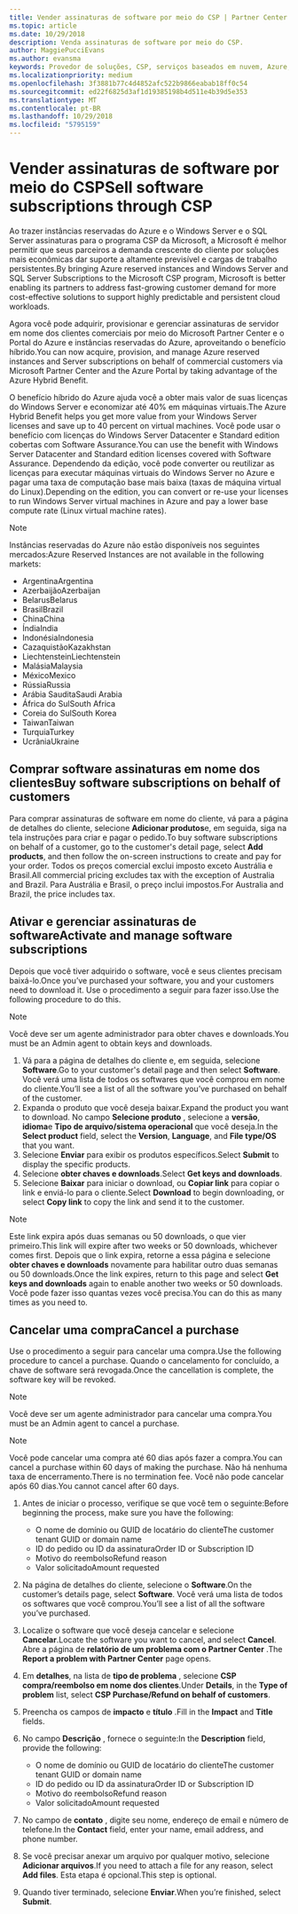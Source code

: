 ```yaml
---
title: Vender assinaturas de software por meio do CSP | Partner Center
ms.topic: article
ms.date: 10/29/2018
description: Venda assinaturas de software por meio do CSP.
author: MaggiePucciEvans
ms.author: evansma
keywords: Provedor de soluções, CSP, serviços baseados em nuvem, Azure, Azure RI, Windows Server, SQL Server, assinaturas de software de nuvem
ms.localizationpriority: medium
ms.openlocfilehash: 3f3881b77c4d4852afc522b9866eabab18ff0c54
ms.sourcegitcommit: ed22f6825d3af1d19385198b4d511e4b39d5e353
ms.translationtype: MT
ms.contentlocale: pt-BR
ms.lasthandoff: 10/29/2018
ms.locfileid: "5795159"
---
```

# <a name="sell-software-subscriptions-through-csp"></a><span data-ttu-id="d50ab-104">Vender assinaturas de software por meio do CSP</span><span class="sxs-lookup"><span data-stu-id="d50ab-104">Sell software subscriptions through CSP</span></span>

<span data-ttu-id="d50ab-105">Ao trazer instâncias reservadas do Azure e o Windows Server e o SQL Server assinaturas para o programa CSP da Microsoft, a Microsoft é melhor permitir que seus parceiros a demanda crescente do cliente por soluções mais econômicas dar suporte a altamente previsível e cargas de trabalho persistentes.</span><span class="sxs-lookup"><span data-stu-id="d50ab-105">By bringing Azure reserved instances and Windows Server and SQL Server Subscriptions to the Microsoft CSP program, Microsoft is better enabling its partners to address fast-growing customer demand for more cost-effective solutions to support highly predictable and persistent cloud workloads.</span></span> 

<span data-ttu-id="d50ab-106">Agora você pode adquirir, provisionar e gerenciar assinaturas de servidor em nome dos clientes comerciais por meio do Microsoft Partner Center e o Portal do Azure e instâncias reservadas do Azure, aproveitando o benefício híbrido.</span><span class="sxs-lookup"><span data-stu-id="d50ab-106">You can now acquire, provision, and manage Azure reserved instances and Server subscriptions on behalf of commercial customers via Microsoft Partner Center and the Azure Portal by taking advantage of the Azure Hybrid Benefit.</span></span> 

<span data-ttu-id="d50ab-107">O benefício híbrido do Azure ajuda você a obter mais valor de suas licenças do Windows Server e economizar até 40% em máquinas virtuais.</span><span class="sxs-lookup"><span data-stu-id="d50ab-107">The Azure Hybrid Benefit helps you get more value from your Windows Server licenses and save up to 40 percent on virtual machines.</span></span> <span data-ttu-id="d50ab-108">Você pode usar o benefício com licenças do Windows Server Datacenter e Standard edition cobertas com Software Assurance.</span><span class="sxs-lookup"><span data-stu-id="d50ab-108">You can use the benefit with Windows Server Datacenter and Standard edition licenses covered with Software Assurance.</span></span> <span data-ttu-id="d50ab-109">Dependendo da edição, você pode converter ou reutilizar as licenças para executar máquinas virtuais do Windows Server no Azure e pagar uma taxa de computação base mais baixa (taxas de máquina virtual do Linux).</span><span class="sxs-lookup"><span data-stu-id="d50ab-109">Depending on the edition, you can convert or re-use your licenses to run Windows Server virtual machines in Azure and pay a lower base compute rate (Linux virtual machine rates).</span></span>

> [!NOTE]  
> <span data-ttu-id="d50ab-110">Instâncias reservadas do Azure não estão disponíveis nos seguintes mercados:</span><span class="sxs-lookup"><span data-stu-id="d50ab-110">Azure Reserved Instances are not available in the following markets:</span></span>  
> * <span data-ttu-id="d50ab-111">Argentina</span><span class="sxs-lookup"><span data-stu-id="d50ab-111">Argentina</span></span>
> * <span data-ttu-id="d50ab-112">Azerbaijão</span><span class="sxs-lookup"><span data-stu-id="d50ab-112">Azerbaijan</span></span>
> * <span data-ttu-id="d50ab-113">Belarus</span><span class="sxs-lookup"><span data-stu-id="d50ab-113">Belarus</span></span>
> * <span data-ttu-id="d50ab-114">Brasil</span><span class="sxs-lookup"><span data-stu-id="d50ab-114">Brazil</span></span>
> * <span data-ttu-id="d50ab-115">China</span><span class="sxs-lookup"><span data-stu-id="d50ab-115">China</span></span>
> * <span data-ttu-id="d50ab-116">Índia</span><span class="sxs-lookup"><span data-stu-id="d50ab-116">India</span></span>
> * <span data-ttu-id="d50ab-117">Indonésia</span><span class="sxs-lookup"><span data-stu-id="d50ab-117">Indonesia</span></span>
> * <span data-ttu-id="d50ab-118">Cazaquistão</span><span class="sxs-lookup"><span data-stu-id="d50ab-118">Kazakhstan</span></span>
> * <span data-ttu-id="d50ab-119">Liechtenstein</span><span class="sxs-lookup"><span data-stu-id="d50ab-119">Liechtenstein</span></span>
> * <span data-ttu-id="d50ab-120">Malásia</span><span class="sxs-lookup"><span data-stu-id="d50ab-120">Malaysia</span></span>
> * <span data-ttu-id="d50ab-121">México</span><span class="sxs-lookup"><span data-stu-id="d50ab-121">Mexico</span></span>
> * <span data-ttu-id="d50ab-122">Rússia</span><span class="sxs-lookup"><span data-stu-id="d50ab-122">Russia</span></span>
> * <span data-ttu-id="d50ab-123">Arábia Saudita</span><span class="sxs-lookup"><span data-stu-id="d50ab-123">Saudi Arabia</span></span>
> * <span data-ttu-id="d50ab-124">África do Sul</span><span class="sxs-lookup"><span data-stu-id="d50ab-124">South Africa</span></span>
> * <span data-ttu-id="d50ab-125">Coreia do Sul</span><span class="sxs-lookup"><span data-stu-id="d50ab-125">South Korea</span></span>
> * <span data-ttu-id="d50ab-126">Taiwan</span><span class="sxs-lookup"><span data-stu-id="d50ab-126">Taiwan</span></span>
> * <span data-ttu-id="d50ab-127">Turquia</span><span class="sxs-lookup"><span data-stu-id="d50ab-127">Turkey</span></span>
> * <span data-ttu-id="d50ab-128">Ucrânia</span><span class="sxs-lookup"><span data-stu-id="d50ab-128">Ukraine</span></span>

## <a name="buy-software-subscriptions-on-behalf-of-customers"></a><span data-ttu-id="d50ab-129">Comprar software assinaturas em nome dos clientes</span><span class="sxs-lookup"><span data-stu-id="d50ab-129">Buy software subscriptions on behalf of customers</span></span>

<span data-ttu-id="d50ab-130">Para comprar assinaturas de software em nome do cliente, vá para a página de detalhes do cliente, selecione **Adicionar produtos**e, em seguida, siga na tela instruções para criar e pagar o pedido.</span><span class="sxs-lookup"><span data-stu-id="d50ab-130">To buy software subscriptions on behalf of a customer, go to the customer's detail page, select **Add products**, and then follow the on-screen instructions to create and pay for your order.</span></span> <span data-ttu-id="d50ab-131">Todos os preços comercial exclui imposto exceto Austrália e Brasil.</span><span class="sxs-lookup"><span data-stu-id="d50ab-131">All commercial pricing excludes tax with the exception of Australia and Brazil.</span></span> <span data-ttu-id="d50ab-132">Para Austrália e Brasil, o preço inclui impostos.</span><span class="sxs-lookup"><span data-stu-id="d50ab-132">For Australia and Brazil, the price includes tax.</span></span>


## <a name="activate-and-manage-software-subscriptions"></a><span data-ttu-id="d50ab-133">Ativar e gerenciar assinaturas de software</span><span class="sxs-lookup"><span data-stu-id="d50ab-133">Activate and manage software subscriptions</span></span>

<span data-ttu-id="d50ab-134">Depois que você tiver adquirido o software, você e seus clientes precisam baixá-lo.</span><span class="sxs-lookup"><span data-stu-id="d50ab-134">Once you’ve purchased your software, you and your customers need to download it.</span></span> <span data-ttu-id="d50ab-135">Use o procedimento a seguir para fazer isso.</span><span class="sxs-lookup"><span data-stu-id="d50ab-135">Use the following procedure to do this.</span></span> 

>[!NOTE]
><span data-ttu-id="d50ab-136">Você deve ser um agente administrador para obter chaves e downloads.</span><span class="sxs-lookup"><span data-stu-id="d50ab-136">You must be an Admin agent to obtain keys and downloads.</span></span> 

1. <span data-ttu-id="d50ab-137">Vá para a página de detalhes do cliente e, em seguida, selecione **Software**.</span><span class="sxs-lookup"><span data-stu-id="d50ab-137">Go to your customer's detail page and then select **Software**.</span></span> <span data-ttu-id="d50ab-138">Você verá uma lista de todos os softwares que você comprou em nome do cliente.</span><span class="sxs-lookup"><span data-stu-id="d50ab-138">You’ll see a list of all the software you’ve purchased on behalf of the customer.</span></span> 
2.  <span data-ttu-id="d50ab-139">Expanda o produto que você deseja baixar.</span><span class="sxs-lookup"><span data-stu-id="d50ab-139">Expand the product you want to download.</span></span> <span data-ttu-id="d50ab-140">No campo **Selecione produto** , selecione a **versão**, **idioma**e **Tipo de arquivo/sistema operacional** que você deseja.</span><span class="sxs-lookup"><span data-stu-id="d50ab-140">In the **Select product** field, select the **Version**, **Language**, and **File type/OS** that you want.</span></span> 
3.  <span data-ttu-id="d50ab-141">Selecione **Enviar** para exibir os produtos específicos.</span><span class="sxs-lookup"><span data-stu-id="d50ab-141">Select **Submit** to display the specific products.</span></span> 
4.  <span data-ttu-id="d50ab-142">Selecione **obter chaves e downloads**.</span><span class="sxs-lookup"><span data-stu-id="d50ab-142">Select **Get keys and downloads**.</span></span> 
5.  <span data-ttu-id="d50ab-143">Selecione **Baixar** para iniciar o download, ou **Copiar link** para copiar o link e enviá-lo para o cliente.</span><span class="sxs-lookup"><span data-stu-id="d50ab-143">Select **Download** to begin downloading, or select **Copy link** to copy the link and send it to the customer.</span></span> 

>[!NOTE]
><span data-ttu-id="d50ab-144">Este link expira após duas semanas ou 50 downloads, o que vier primeiro.</span><span class="sxs-lookup"><span data-stu-id="d50ab-144">This link will expire after two weeks or 50 downloads, whichever comes first.</span></span> <span data-ttu-id="d50ab-145">Depois que o link expira, retorne a essa página e selecione **obter chaves e downloads** novamente para habilitar outro duas semanas ou 50 downloads.</span><span class="sxs-lookup"><span data-stu-id="d50ab-145">Once the link expires, return to this page and select **Get keys and downloads** again to enable another two weeks or 50 downloads.</span></span> <span data-ttu-id="d50ab-146">Você pode fazer isso quantas vezes você precisa.</span><span class="sxs-lookup"><span data-stu-id="d50ab-146">You can do this as many times as you need to.</span></span> 


## <a name="cancel-a-purchase"></a><span data-ttu-id="d50ab-147">Cancelar uma compra</span><span class="sxs-lookup"><span data-stu-id="d50ab-147">Cancel a purchase</span></span>
<span data-ttu-id="d50ab-148">Use o procedimento a seguir para cancelar uma compra.</span><span class="sxs-lookup"><span data-stu-id="d50ab-148">Use the following procedure to cancel a purchase.</span></span> <span data-ttu-id="d50ab-149">Quando o cancelamento for concluído, a chave de software será revogada.</span><span class="sxs-lookup"><span data-stu-id="d50ab-149">Once the cancellation is complete, the software key will be revoked.</span></span> 

>[!NOTE]
><span data-ttu-id="d50ab-150">Você deve ser um agente administrador para cancelar uma compra.</span><span class="sxs-lookup"><span data-stu-id="d50ab-150">You must be an Admin agent to cancel a purchase.</span></span> 

>[!NOTE]
><span data-ttu-id="d50ab-151">Você pode cancelar uma compra até 60 dias após fazer a compra.</span><span class="sxs-lookup"><span data-stu-id="d50ab-151">You can cancel a purchase within 60 days of making the purchase.</span></span> <span data-ttu-id="d50ab-152">Não há nenhuma taxa de encerramento.</span><span class="sxs-lookup"><span data-stu-id="d50ab-152">There is no termination fee.</span></span> <span data-ttu-id="d50ab-153">Você não pode cancelar após 60 dias.</span><span class="sxs-lookup"><span data-stu-id="d50ab-153">You cannot cancel after 60 days.</span></span> 

1.  <span data-ttu-id="d50ab-154">Antes de iniciar o processo, verifique se que você tem o seguinte:</span><span class="sxs-lookup"><span data-stu-id="d50ab-154">Before beginning the process, make sure you have the following:</span></span> 
    -   <span data-ttu-id="d50ab-155">O nome de domínio ou GUID de locatário do cliente</span><span class="sxs-lookup"><span data-stu-id="d50ab-155">The customer tenant GUID or domain name</span></span>
    -   <span data-ttu-id="d50ab-156">ID do pedido ou ID da assinatura</span><span class="sxs-lookup"><span data-stu-id="d50ab-156">Order ID or Subscription ID</span></span>
    -   <span data-ttu-id="d50ab-157">Motivo do reembolso</span><span class="sxs-lookup"><span data-stu-id="d50ab-157">Refund reason</span></span>
    -   <span data-ttu-id="d50ab-158">Valor solicitado</span><span class="sxs-lookup"><span data-stu-id="d50ab-158">Amount requested</span></span>

2.  <span data-ttu-id="d50ab-159">Na página de detalhes do cliente, selecione o **Software**.</span><span class="sxs-lookup"><span data-stu-id="d50ab-159">On the customer’s details page, select **Software**.</span></span> <span data-ttu-id="d50ab-160">Você verá uma lista de todos os softwares que você comprou.</span><span class="sxs-lookup"><span data-stu-id="d50ab-160">You’ll see a list of all the software you’ve purchased.</span></span> 

3.  <span data-ttu-id="d50ab-161">Localize o software que você deseja cancelar e selecione **Cancelar**.</span><span class="sxs-lookup"><span data-stu-id="d50ab-161">Locate the software you want to cancel, and select **Cancel**.</span></span> <span data-ttu-id="d50ab-162">Abre a página de **relatório de um problema com o Partner Center** .</span><span class="sxs-lookup"><span data-stu-id="d50ab-162">The **Report a problem with Partner Center** page opens.</span></span> 

4.  <span data-ttu-id="d50ab-163">Em **detalhes**, na lista de **tipo de problema** , selecione **CSP compra/reembolso em nome dos clientes**.</span><span class="sxs-lookup"><span data-stu-id="d50ab-163">Under **Details**, in the **Type of problem** list, select **CSP Purchase/Refund on behalf of customers**.</span></span>

5.  <span data-ttu-id="d50ab-164">Preencha os campos de **impacto** e **título** .</span><span class="sxs-lookup"><span data-stu-id="d50ab-164">Fill in the **Impact** and **Title** fields.</span></span> 

6.  <span data-ttu-id="d50ab-165">No campo **Descrição** , fornece o seguinte:</span><span class="sxs-lookup"><span data-stu-id="d50ab-165">In the **Description** field, provide the following:</span></span> 
    -   <span data-ttu-id="d50ab-166">O nome de domínio ou GUID de locatário do cliente</span><span class="sxs-lookup"><span data-stu-id="d50ab-166">The customer tenant GUID or domain name</span></span>
    -   <span data-ttu-id="d50ab-167">ID do pedido ou ID da assinatura</span><span class="sxs-lookup"><span data-stu-id="d50ab-167">Order ID or Subscription ID</span></span>
    -   <span data-ttu-id="d50ab-168">Motivo do reembolso</span><span class="sxs-lookup"><span data-stu-id="d50ab-168">Refund reason</span></span>
    -   <span data-ttu-id="d50ab-169">Valor solicitado</span><span class="sxs-lookup"><span data-stu-id="d50ab-169">Amount requested</span></span>

7.  <span data-ttu-id="d50ab-170">No campo de **contato** , digite seu nome, endereço de email e número de telefone.</span><span class="sxs-lookup"><span data-stu-id="d50ab-170">In the **Contact** field, enter your name, email address, and phone number.</span></span> 

8.  <span data-ttu-id="d50ab-171">Se você precisar anexar um arquivo por qualquer motivo, selecione **Adicionar arquivos**.</span><span class="sxs-lookup"><span data-stu-id="d50ab-171">If you need to attach a file for any reason, select **Add files**.</span></span> <span data-ttu-id="d50ab-172">Esta etapa é opcional.</span><span class="sxs-lookup"><span data-stu-id="d50ab-172">This step is optional.</span></span> 

9.  <span data-ttu-id="d50ab-173">Quando tiver terminado, selecione **Enviar**.</span><span class="sxs-lookup"><span data-stu-id="d50ab-173">When you’re finished, select **Submit**.</span></span>
